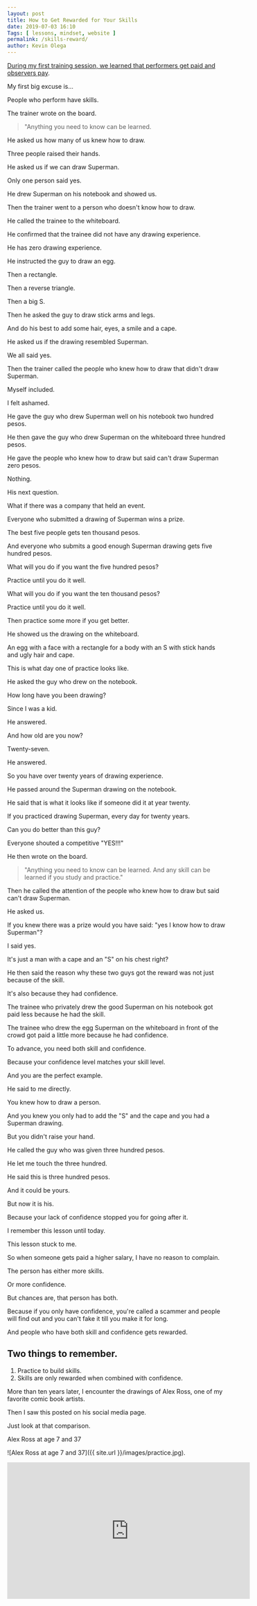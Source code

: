 ```yaml
--- 
layout: post 
title: How to Get Rewarded for Your Skills
date: 2019-07-03 16:10
Tags: [ lessons, mindset, website ]
permalink: /skills-reward/ 
author: Kevin Olega 
--- 
```

[During my first training session, we learned that performers get paid and observers pay](https://callcentertrainingtips.com/performer-observer).

My first big excuse is...

People who perform have skills.

The trainer wrote on the board.

> "Anything you need to know can be learned.

He asked us how many of us knew how to draw.

Three people raised their hands.

He asked us if we can draw Superman.

Only one person said yes.

He drew Superman on his notebook and showed us.

Then the trainer went to a person who doesn't know how to draw.

He called the trainee to the whiteboard.

He confirmed that the trainee did not have any drawing experience.

He has zero drawing experience.

He instructed the guy to draw an egg.

Then a rectangle.

Then a reverse triangle.

Then a big S.

Then he asked the guy to draw stick arms and legs.

And do his best to add some hair, eyes, a smile and a cape.

He asked us if the drawing resembled Superman.

We all said yes.

Then the trainer called the people who knew how to draw that didn't draw Superman.

Myself included.

I felt ashamed.

He gave the guy who drew Superman well on his notebook two hundred pesos.

He then gave the guy who drew Superman on the whiteboard three hundred pesos.

He gave the people who knew how to draw but said can't draw Superman zero pesos. 

Nothing.

His next question.

What if there was a company that held an event.

Everyone who submitted a drawing of Superman wins a prize.

The best five people gets ten thousand pesos.

And everyone who submits a good enough Superman drawing gets five hundred pesos.

What will you do if you want the five hundred pesos?

Practice until you do it well.

What will you do if you want the ten thousand pesos?

Practice until you do it well. 

Then practice some more if you get better.

He showed us the drawing on the whiteboard. 

An egg with a face with a rectangle for a body with an S with stick hands and ugly hair and cape.

This is what day one of practice looks like.

He asked the guy who drew on the notebook.

How long have you been drawing?

Since I was a kid.

He answered.

And how old are you now?

Twenty-seven.

He answered.

So you have over twenty years of drawing experience.

He passed around the Superman drawing on the notebook.

He said that is what it looks like if someone did it at year twenty.

If you practiced drawing Superman, every day for twenty years.

Can you do better than this guy?

Everyone shouted a competitive "YES!!!"

He then wrote on the board.

> "Anything you need to know can be learned. And any skill can be learned if you study and practice."

Then he called the attention of the people who knew how to draw but said can't draw Superman.

He asked us.

If you knew there was a prize would you have said: "yes I know how to draw Superman"?

I said yes.

It's just a man with a cape and an "S" on his chest right?

He then said the reason why these two guys got the reward was not just because of the skill.

It's also because they had confidence.

The trainee who privately drew the good Superman on his notebook got paid less because he had the skill.

The trainee who drew the egg Superman on the whiteboard in front of the crowd got paid a little more because he had confidence.

To advance, you need both skill and confidence.

Because your confidence level matches your skill level.

And you are the perfect example.

He said to me directly.

You knew how to draw a person.

And you knew you only had to add the "S" and the cape and you had a Superman drawing.

But you didn't raise your hand.

He called the guy who was given three hundred pesos.

He let me touch the three hundred.

He said this is three hundred pesos.

And it could be yours.

But now it is his.

Because your lack of confidence stopped you for going after it.

I remember this lesson until today.

This lesson stuck to me.

So when someone gets paid a higher salary, I have no reason to complain.

The person has either more skills.

Or more confidence.

But chances are, that person has both.

Because if you only have confidence, you're called a scammer and people will find out and you can't fake it till you make it for long.

And people who have both skill and confidence gets rewarded.

## Two things to remember.

1. Practice to build skills.
2. Skills are only rewarded when combined with confidence.

More than ten years later, I encounter the drawings of Alex Ross, one of my favorite comic book artists. 

Then I saw this posted on his social media page.

Just look at that comparison.

Alex Ross at age 7 and 37

![Alex Ross at age 7 and 37]({{ site.url }}/images/practice.jpg).

<iframe width="560" height="315" src="https://www.youtube.com/embed/3R5VUIY28Gs" frameborder="0" allow="accelerometer; autoplay; encrypted-media; gyroscope; picture-in-picture" allowfullscreen></iframe>
